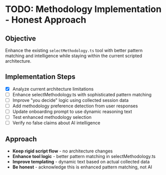 # TODO: Methodology Implementation - Honest Approach

## Objective
Enhance the existing `selectMethodology.ts` tool with better pattern matching and intelligence while staying within the current scripted architecture.

## Implementation Steps

- [x] Analyze current architecture limitations
- [ ] Enhance selectMethodology.ts with sophisticated pattern matching  
- [ ] Improve "you decide" logic using collected session data
- [ ] Add methodology preference detection from user responses
- [ ] Update onboarding prompt to use dynamic reasoning text
- [ ] Test enhanced methodology selection
- [ ] Verify no false claims about AI intelligence

## Approach
- **Keep rigid script flow** - no architecture changes
- **Enhance tool logic** - better pattern matching in selectMethodology.ts
- **Improve templating** - dynamic text based on actual collected data
- **Be honest** - acknowledge this is enhanced pattern matching, not AI
